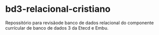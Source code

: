 # bd3-relacional-cristiano
Repossitório para revisãode banco de dados relacional do componente currícular de banco de dados 3 da Etecd e Embu.

